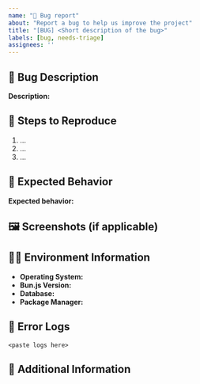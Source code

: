```yaml
---
name: "🐞 Bug report"
about: "Report a bug to help us improve the project"
title: "[BUG] <Short description of the bug>"
labels: [bug, needs-triage]
assignees: ''
---
```


## 🐞 Bug Description
<!-- Clearly and concisely describe the bug. -->
**Description:**


## 🔁 Steps to Reproduce
<!-- List the steps so we can reproduce the bug. -->
1. ...
2. ...
3. ...

## 🤔 Expected Behavior
<!-- What did you expect to happen? -->
**Expected behavior:**


## 🖼️ Screenshots (if applicable)
<!-- Attach screenshots or videos if they help explain the problem. -->


## 🧑‍💻 Environment Information
<!-- Please provide as much detail as possible to help us identify the issue. -->
- **Operating System:** <!-- e.g. Windows 11, Ubuntu 22.04, ... -->
- **Bun.js Version:** <!-- e.g. 1.x, ... -->
- **Database:** <!-- e.g. PostgreSQL, SQLite, ... -->
- **Package Manager:** <!-- pnpm, npm, yarn, ... -->


## 📜 Error Logs
<!-- Paste error logs or stack traces if available. -->
```
<paste logs here>
```


## 📝 Additional Information
<!-- Add any other information you think might be helpful. --> 